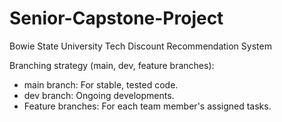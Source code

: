 # Senior-Capstone-Project
 Bowie State University Tech Discount Recommendation System

Branching strategy (main, dev, feature branches):
- main branch: For stable, tested code.
- dev branch: Ongoing developments.
- Feature branches: For each team member's assigned tasks.

